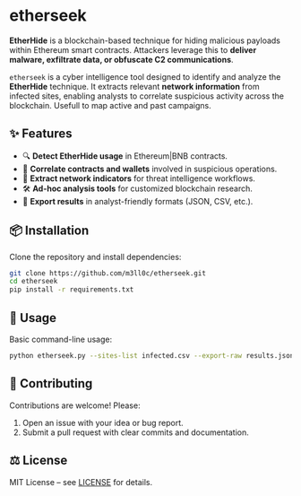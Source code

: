 # etherseek

**EtherHide** is a blockchain-based technique for hiding malicious payloads within Ethereum smart contracts. Attackers leverage this to **deliver malware, exfiltrate data, or obfuscate C2 communications**.

`etherseek` is a cyber intelligence tool designed to identify and analyze the **EtherHide** technique. It extracts relevant **network information** from infected sites, enabling analysts to correlate suspicious activity across the blockchain. Usefull to map active and past campaigns.

## ✨ Features

* 🔍 **Detect EtherHide usage** in Ethereum|BNB contracts.
* 🔗 **Correlate contracts and wallets** involved in suspicious operations.
* 📡 **Extract network indicators** for threat intelligence workflows.
* 🛠 **Ad-hoc analysis tools** for customized blockchain research.
* 📑 **Export results** in analyst-friendly formats (JSON, CSV, etc.).


## 📦 Installation

Clone the repository and install dependencies:

```bash
git clone https://github.com/m3ll0c/etherseek.git
cd etherseek
pip install -r requirements.txt
```

## 🚀 Usage

Basic command-line usage:

```bash
python etherseek.py --sites-list infected.csv --export-raw results.json --export results.csv --profiles-cleanup
```

## 🤝 Contributing

Contributions are welcome! Please:

1. Open an issue with your idea or bug report.
2. Submit a pull request with clear commits and documentation.

## ⚖️ License

MIT License – see [LICENSE](LICENSE) for details.
